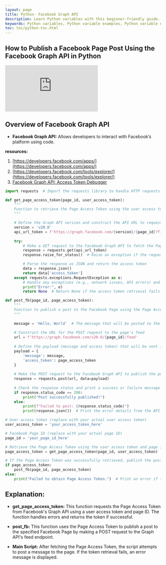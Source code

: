 ```yaml
---
layout: page
title: Python- Facebook Graph API
description: Learn Python variables with this beginner-friendly guide. Understand variable naming rules, assignments, and operations with examples and exercises. Perfect for students and professionals starting their Python journey.  
keywords: Python variables, Python variable examples, Python variable exercises, Python variable naming rules, Python variable assignment, Python beginner tutorials, Python programming basics, learn Python variables, Python coding exercises
toc: toc/python-toc.html
---
```


## How to Publish a Facebook Page Post Using the Facebook Graph API in Python

<div class="yt-video">
<iframe src="https://www.youtube.com/embed/oSIFwDkBWB4?si=TBpex89UMzdI-P0X" title="YouTube video player" frameborder="0" allow="accelerometer; autoplay; clipboard-write; encrypted-media; gyroscope; picture-in-picture; web-share" referrerpolicy="strict-origin-when-cross-origin" allowfullscreen></iframe>
</div>

## Overview of Facebook Graph API

- **Facebook Graph API:** Allows developers to interact with Facebook’s platform using code.

**resources:**

1. [https://developers.facebook.com/apps/](https://developers.facebook.com/apps/)
2. [https://developers.facebook.com/tools/explorer/](https://developers.facebook.com/tools/explorer/)
3. [Facebook Graph API: Access Token Debugger](https://developers.facebook.com/tools/debug/accesstoken/)

```python
import requests  # Import the requests library to handle HTTP requests

def get_page_access_token(page_id, user_access_token):
    """
    Function to retrieve the Page Access Token using the user access token and page ID.
    """

    # Define the Graph API version and construct the API URL to request the Page Access Token
    version = 'v20.0'
    api_url_token = f'https://graph.facebook.com/{version}/{page_id}?fields=access_token&access_token={user_access_token}'
    
    try:
        # Make a GET request to the Facebook Graph API to fetch the Page Access Token
        response = requests.get(api_url_token)
        response.raise_for_status()  # Raise an exception if the request returns an HTTP error

        # Parse the response as JSON and return the access token
        data = response.json()
        return data['access_token']
    except requests.exceptions.RequestException as e:
        # Handle any exceptions (e.g., network issues, API errors) and print the error
        print("Error:", e)
        return None  # Return None if the access token retrieval fails

def post_fb(page_id, page_access_token):
    """
    Function to publish a post to the Facebook Page using the Page Access Token.
    """
    
    message = 'Hello, World'  # The message that will be posted to the Facebook Page
    
    # Construct the URL for the POST request to the page's feed
    url = f'https://graph.facebook.com/v20.0/{page_id}/feed'
    
    # Define the payload (message and access token) that will be sent in the POST request
    payload = {
        'message': message,
        'access_token': page_access_token
    }
    
    # Make the POST request to the Facebook Graph API to publish the post
    response = requests.post(url, data=payload)
    
    # Check the response status and print a success or failure message accordingly
    if response.status_code == 200:
        print("Post successfully published!")
    else:
        print(f"Failed to post: {response.status_code}")
        print(response.json())  # Print the error details from the API response

# User access token (replace with your actual user access token)
user_access_token = 'your_access_token_here'

# Facebook Page ID (replace with your actual page ID)
page_id = 'your_page_id_here'

# Retrieve the Page Access Token using the user access token and page ID
page_access_token = get_page_access_token(page_id, user_access_token)

# If the Page Access Token was successfully retrieved, publish the post
if page_access_token:
    post_fb(page_id, page_access_token)
else:
    print("Failed to obtain Page Access Token.")  # Print an error if the token retrieval fails
```

## Explanation:

- **get_page_access_token:** This function requests the Page Access Token from Facebook's Graph API using a user access token and page ID. The function handles errors and returns the token if successful.
  
- **post_fb:** This function uses the Page Access Token to publish a post to the specified Facebook Page by making a POST request to the Graph API's feed endpoint.

- **Main Script:** After fetching the Page Access Token, the script attempts to post a message to the page. If the token retrieval fails, an error message is displayed.

<script async src="https://pagead2.googlesyndication.com/pagead/js/adsbygoogle.js?client=ca-pub-1602443888929206"
     crossorigin="anonymous"></script>
<!-- display square -->
<ins class="adsbygoogle"
     style="display:block"
     data-ad-client="ca-pub-1602443888929206"
     data-ad-slot="9845543342"
     data-ad-format="auto"
     data-full-width-responsive="true"></ins>
<script>
     (adsbygoogle = window.adsbygoogle || []).push({});
</script>